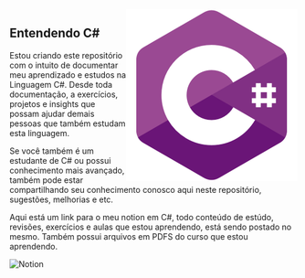 
<img src="img/c.png" align="right" width="300">



## Entendendo C#

<p>Estou criando este repositório com o intuito de documentar meu aprendizado e estudos na Linguagem C#.
Desde toda documentação, a exercícios, projetos e insights que possam ajudar demais pessoas que também estudam
esta linguagem.</p>

<p>Se você também é um estudante de C# ou possui conhecimento mais avançado, também pode estar compartilhando seu conhecimento conosco aqui neste repositório, sugestões, melhorias e etc.</p>

<p>Aqui está um link para o meu notion em C#, todo conteúdo de estúdo, revisões, exercícios e aulas que estou aprendendo, está sendo postado no mesmo. Também possui arquivos em PDFS do curso que estou aprendendo.</p>

![Notion](https://daily-xylophone-c2a.notion.site/Linguagem-de-Programa-o-C-NET-087598b85c3c4407b1e2442e810c25a9)
